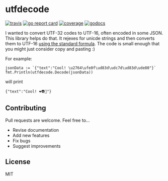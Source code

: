 # utfdecode

[![travis](https://travis-ci.org/schollz/utfdecode.svg?branch=master)](https://travis-ci.org/schollz/utfdecode) 
[![go report card](https://goreportcard.com/badge/github.com/schollz/utfdecode)](https://goreportcard.com/report/github.com/schollz/utfdecode) 
[![coverage](https://img.shields.io/badge/coverage-84%25-brightgreen.svg)](https://gocover.io/github.com/schollz/utfdecode)
[![godocs](https://godoc.org/github.com/schollz/utfdecode?status.svg)](https://godoc.org/github.com/schollz/utfdecode) 

I wanted to convert UTF-32 codes to UTF-16, often encoded in some JSON. This library helps do that. It rejexes for unicde strings and then converts them to UTF-16 [using the standard formula](https://en.wikipedia.org/wiki/UTF-16). The code is small enough that you might just consider copy and pasting :)


For example:

```golang
jsonData := `{"text":"Cool! \u2764\ufe0f\ud83d\udc7d\ud83d\ude80"}`
fmt.Println(utfdecode.Decode(jsonData))
```

will print

```
{"text":"Cool! ❤️👽🚀"}
```


## Contributing

Pull requests are welcome. Feel free to...

- Revise documentation
- Add new features
- Fix bugs
- Suggest improvements


## License

MIT